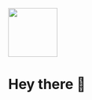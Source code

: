 <div id="header" align="" width="100%">
  <img src="https://cdn.digitalbutlers.me/projects/torch-team-version/development/assets/images/giphy.webp" width="100"/>
</div>
<h1>
  Hey there 👋
</h1>

<!--![EvgeniyIvanchikov's GitHub stats](https://github-readme-stats.vercel.app/api?username=EvgeniyIvanchikov&theme=dark&show_icons=true)


**EvgeniyIvanchikov/EvgeniyIvanchikov** is a ✨ _special_ ✨ repository because its `README.md` (this file) appears on your GitHub profile.

Here are some ideas to get you started:

- 🔭 I’m currently working on ...
- 🌱 I’m currently learning ...
- 👯 I’m looking to collaborate on ...
- 🤔 I’m looking for help with ...
- 💬 Ask me about ...
- 📫 How to reach me: ...
- 😄 Pronouns: ...
- ⚡ Fun fact: ...
-->
